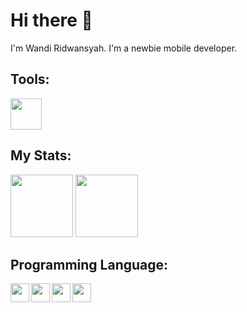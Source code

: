 # Hi there 👋
I'm Wandi Ridwansyah. I'm a newbie mobile developer.

## Tools:
<img width="50px" src="https://www.cdnlogo.com/logos/a/36/android-studio.svg" />

## My Stats:
<img height="100px" src="https://github-readme-stats.vercel.app/api?username=wanzz001" />
<img height="100px" src="https://github-readme-stats.vercel.app/api/top-langs/?username=wanzz001&layout=donut" />

## Programming Language:
<img align="left" width="30px" src="https://www.cdnlogo.com/logos/k/76/kotlin.svg" />
<img align="left" width="30px" src="https://blogger.googleusercontent.com/img/b/R29vZ2xl/AVvXsEjC97Z8BResg5dlPqczsRCFhP6zewWX0X0e7fVPG-G7PuUZwwZVsi9OPoqJYkgqT2h0FI95SsmWzVEgpt8b8HAqFiIxZ98TFtY4lE0b8UrtVJ2HrJebRwl6C9DslsQDl9KnBIrdHS6LtkY/s1600/jetpack+compose+icon_RGB.png" />
<img align="left" width="30px" src="https://www.cdnlogo.com/logos/d/66/dart.svg" />
<img align="left" width="30px" src="https://cdnlogo.com/logos/f/30/flutter.svg" />


